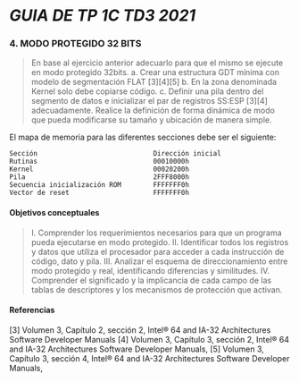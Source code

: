 # _GUIA DE TP 1C TD3 2021_
### 4. MODO PROTEGIDO 32 BITS                                                                                
> En base al ejercicio anterior adecuarlo para que el mismo se ejecute en modo protegido 32bits.
a. Crear una estructura GDT mínima con modelo de segmentación FLAT [3][4][5]
b. En la zona denominada Kernel solo debe copiarse código.
c. Definir una pila dentro del segmento de datos e inicializar el par de registros SS:ESP [3][4] adecuadamente. Realice la definición de forma dinámica de modo que pueda modificarse su tamaño y ubicación de manera simple.

El mapa de memoria para las diferentes secciones debe ser el siguiente:
```
Sección                             Dirección inicial
Rutinas                             00010000h
Kernel                              00020200h
Pila                                2FFF8000h
Secuencia inicialización ROM        FFFFFFF0h
Vector de reset                     FFFFFFF0h
```

#### Objetivos conceptuales                                                                                              
> I. Comprender los requerimientos necesarios para que un programa pueda ejecutarse en modo protegido.
II. Identificar todos los registros y datos que utiliza el procesador para acceder a cada instrucción de código, dato y pila.
III. Analizar el esquema de direccionamiento entre modo protegido y real, identificando diferencias y similitudes.
IV. Comprender el significado y la implicancia de cada campo de las tablas de descriptores y los mecanismos de protección que activan.

#### Referencias
[3] Volumen 3, Capítulo 2, sección 2, Intel® 64 and IA-32 Architectures Software Developer Manuals
[4] Volumen 3, Capítulo 3, sección 2, Intel® 64 and IA-32 Architectures Software Developer Manuals,
[5] Volumen 3, Capítulo 3, sección 4, Intel® 64 and IA-32 Architectures Software Developer Manuals,


